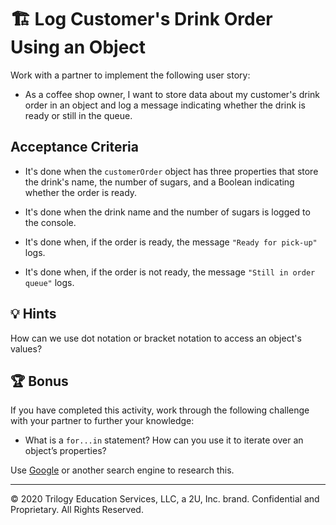 # 🏗️ Log Customer's Drink Order Using an Object

Work with a partner to implement the following user story:

* As a coffee shop owner, I want to store data about my customer's drink order in an object and log a message indicating whether the drink is ready or still in the queue. 

## Acceptance Criteria 

* It's done when the `customerOrder` object has three properties that store the drink's name, the number of sugars, and a Boolean indicating whether the order is ready. 

* It's done when the drink name and the number of sugars is logged to the console. 

* It's done when, if the order is ready, the message `"Ready for pick-up"` logs. 

* It's done when, if the order is not ready, the message `"Still in order queue"` logs. 

## 💡 Hints

How can we use dot notation or bracket notation to access an object's values? 

## 🏆 Bonus

If you have completed this activity, work through the following challenge with your partner to further your knowledge:

* What is a `for...in` statement? How can you use it to iterate over an object’s properties?

Use [Google](https://www.google.com) or another search engine to research this.

---

© 2020 Trilogy Education Services, LLC, a 2U, Inc. brand. Confidential and Proprietary. All Rights Reserved.
